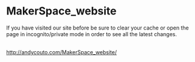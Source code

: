 # MakerSpace_website

If you have visited our site before be sure to clear your cache or open the page in incognito/private mode in order to see all the latest changes.<br><br>

http://andycouto.com/MakerSpace_website/

